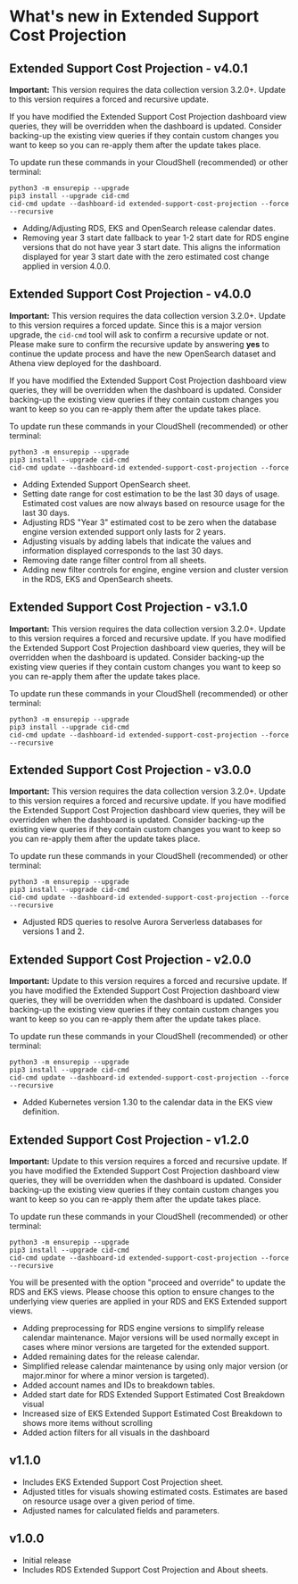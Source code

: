 # What's new in Extended Support Cost Projection

## Extended Support Cost Projection - v4.0.1

**Important:** This version requires the data collection version 3.2.0+. Update to this version requires a forced and recursive update.

If you have modified the Extended Support Cost Projection dashboard view queries, they will be overridden when the dashboard is updated. Consider backing-up the existing view queries if they contain custom changes you want to keep so you can re-apply them after the update takes place.

To update run these commands in your CloudShell (recommended) or other terminal:

```
python3 -m ensurepip --upgrade
pip3 install --upgrade cid-cmd
cid-cmd update --dashboard-id extended-support-cost-projection --force --recursive
```

- Adding/Adjusting RDS, EKS and OpenSearch release calendar dates.
- Removing year 3 start date fallback to year 1-2 start date for RDS engine versions that do not have year 3 start date. This aligns the information displayed for year 3 start date with the zero estimated cost change applied in version 4.0.0.


## Extended Support Cost Projection - v4.0.0

**Important:** This version requires the data collection version 3.2.0+. Update to this version requires a forced update. Since this is a major version upgrade, the `cid-cmd` tool will ask to confirm a recursive update or not. Please make sure to confirm the recursive update by answering **yes** to continue the update process and have the new OpenSearch dataset and Athena view deployed for the dashboard.

If you have modified the Extended Support Cost Projection dashboard view queries, they will be overridden when the dashboard is updated. Consider backing-up the existing view queries if they contain custom changes you want to keep so you can re-apply them after the update takes place.

To update run these commands in your CloudShell (recommended) or other terminal:

```
python3 -m ensurepip --upgrade
pip3 install --upgrade cid-cmd
cid-cmd update --dashboard-id extended-support-cost-projection --force
```

- Adding Extended Support OpenSearch sheet.
- Setting date range for cost estimation to be the last 30 days of usage. Estimated cost values are now always based on resource usage for the last 30 days.
- Adjusting RDS "Year 3" estimated cost to be zero when the database engine version extended support only lasts for 2 years.
- Adjusting visuals by adding labels that indicate the values and information displayed corresponds to the last 30 days.
- Removing date range filter control from all sheets.
- Adding new filter controls for engine, engine version and cluster version in the RDS, EKS and OpenSearch sheets.


## Extended Support Cost Projection - v3.1.0

**Important:** This version requires the data collection version 3.2.0+. Update to this version requires a forced and recursive update. If you have modified the Extended Support Cost Projection dashboard view queries, they will be overridden when the dashboard is updated. Consider backing-up the existing view queries if they contain custom changes you want to keep so you can re-apply them after the update takes place.

To update run these commands in your CloudShell (recommended) or other terminal:

```
python3 -m ensurepip --upgrade
pip3 install --upgrade cid-cmd
cid-cmd update --dashboard-id extended-support-cost-projection --force --recursive
```

## Extended Support Cost Projection - v3.0.0

**Important:** This version requires the data collection version 3.2.0+. Update to this version requires a forced and recursive update. If you have modified the Extended Support Cost Projection dashboard view queries, they will be overridden when the dashboard is updated. Consider backing-up the existing view queries if they contain custom changes you want to keep so you can re-apply them after the update takes place.

To update run these commands in your CloudShell (recommended) or other terminal:

```
python3 -m ensurepip --upgrade
pip3 install --upgrade cid-cmd
cid-cmd update --dashboard-id extended-support-cost-projection --force --recursive
```

- Adjusted RDS queries to resolve Aurora Serverless databases for versions 1 and 2.

## Extended Support Cost Projection - v2.0.0

**Important:** Update to this version requires a forced and recursive update. If you have modified the Extended Support Cost Projection dashboard view queries, they will be overridden when the dashboard is updated. Consider backing-up the existing view queries if they contain custom changes you want to keep so you can re-apply them after the update takes place.

To update run these commands in your CloudShell (recommended) or other terminal:

```
python3 -m ensurepip --upgrade
pip3 install --upgrade cid-cmd
cid-cmd update --dashboard-id extended-support-cost-projection --force --recursive
```

- Added Kubernetes version 1.30 to the calendar data in the EKS view definition.

## Extended Support Cost Projection - v1.2.0

**Important:** Update to this version requires a forced and recursive update. If you have modified the Extended Support Cost Projection dashboard view queries, they will be overridden when the dashboard is updated. Consider backing-up the existing view queries if they contain custom changes you want to keep so you can re-apply them after the update takes place.

To update run these commands in your CloudShell (recommended) or other terminal:

```
python3 -m ensurepip --upgrade
pip3 install --upgrade cid-cmd
cid-cmd update --dashboard-id extended-support-cost-projection --force --recursive
```

You will be presented with the option "proceed and override" to update the RDS and EKS views. Please choose this option to ensure changes to the underlying view queries are applied in your RDS and EKS Extended support views.

- Adding preprocessing for RDS engine versions to simplify release calendar maintenance. Major versions will be used normally except in cases where minor versions are targeted for the extended support.
- Added remaining dates for the release calendar.
- Simplified release calendar maintenance by using only major version (or major.minor for where a minor version is targeted).
- Added account names and IDs to breakdown tables.
- Added start date for RDS Extended Support Estimated Cost Breakdown visual
- Increased size of EKS Extended Support Estimated Cost Breakdown to shows more items without scrolling
- Added action filters for all visuals in the dashboard

## v1.1.0
* Includes EKS Extended Support Cost Projection sheet.
* Adjusted titles for visuals showing estimated costs. Estimates are based on resource usage over a given period of time.
* Adjusted names for calculated fields and parameters.


## v1.0.0
* Initial release
* Includes RDS Extended Support Cost Projection and About sheets.
